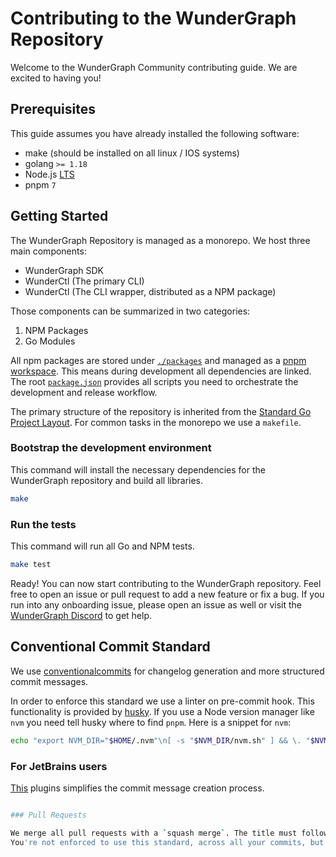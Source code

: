# Contributing to the WunderGraph Repository

Welcome to the WunderGraph Community contributing guide. We are excited to having you!

## Prerequisites

This guide assumes you have already installed the following software:

- make (should be installed on all linux / IOS systems)
- golang `>= 1.18`
- Node.js [LTS](https://nodejs.org/en/about/releases/)
- pnpm `7`

## Getting Started

The WunderGraph Repository is managed as a monorepo. We host three main components:

- WunderGraph SDK
- WunderCtl (The primary CLI)
- WunderCtl (The CLI wrapper, distributed as a NPM package)

Those components can be summarized in two categories:

1. NPM Packages
2. Go Modules

All npm packages are stored under [`./packages`](./packages) and managed as a [pnpm workspace](https://pnpm.io/workspaces). This means during development all dependencies are linked.
The root [`package.json`](package.json) provides all scripts you need to orchestrate the development and release workflow.

The primary structure of the repository is inherited from the [Standard Go Project Layout](https://github.com/golang-standards/project-layout). For common tasks in the monorepo we use a `makefile`.

### Bootstrap the development environment

This command will install the necessary dependencies for the WunderGraph repository and build all libraries.

```bash
make
```

### Run the tests

This command will run all Go and NPM tests.

```bash
make test
```

Ready! You can now start contributing to the WunderGraph repository. Feel free to open an issue or pull request to add a new feature or fix a bug.
If you run into any onboarding issue, please open an issue as well or visit the [WunderGraph Discord](https://discord.gg/Jjmc8TC) to get help. 

## Conventional Commit Standard

We use [conventionalcommits](https://www.conventionalcommits.org/en/v1.0.0-beta.2/#why-use-conventional-commits) for changelog generation and more structured commit messages.

In order to enforce this standard we use a linter on pre-commit hook. This functionality is provided by [husky](https://typicode.github.io/husky/#/). If you use a Node version manager like `nvm` you need tell husky where to find `pnpm`.
Here is a snippet for `nvm`:

```bash
echo "export NVM_DIR="$HOME/.nvm"\n[ -s "$NVM_DIR/nvm.sh" ] && \. "$NVM_DIR/nvm.sh"  # This loads nvm" > ~/.huskyrc
```

### For JetBrains users

[This](https://plugins.jetbrains.com/plugin/13389-conventional-commit) plugins simplifies the commit message creation process.

```bash

### Pull Requests

We merge all pull requests with a `squash merge`. The title must follow the [conventional commit standard](https://www.conventionalcommits.org/en/v1.0.0-beta.2/#why-use-conventional-commits).
You're not enforced to use this standard, across all your commits, but it's a good practice and avoid mistakes. At the end the squashed commit message must follow the standard.


